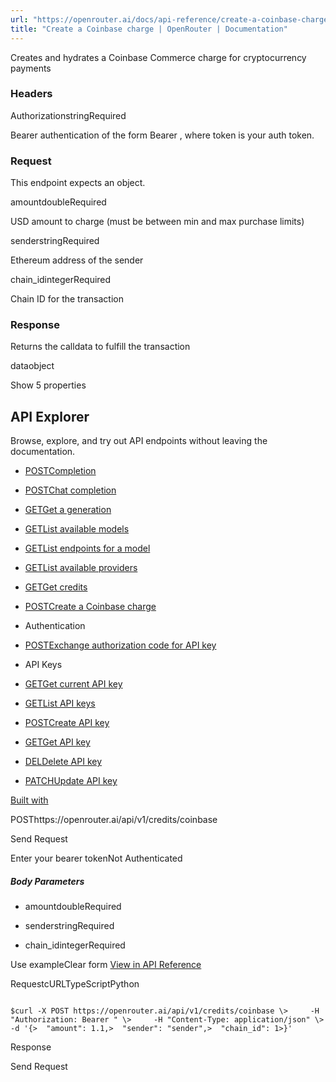 ```yaml
---
url: "https://openrouter.ai/docs/api-reference/create-a-coinbase-charge?explorer=true"
title: "Create a Coinbase charge | OpenRouter | Documentation"
---
```


Creates and hydrates a Coinbase Commerce charge for cryptocurrency payments

### Headers

AuthorizationstringRequired

Bearer authentication of the form Bearer <token>, where token is your auth token.

### Request

This endpoint expects an object.

amountdoubleRequired

USD amount to charge (must be between min and max purchase limits)

senderstringRequired

Ethereum address of the sender

chain\_idintegerRequired

Chain ID for the transaction

### Response

Returns the calldata to fulfill the transaction

dataobject

Show 5 properties

## API Explorer

Browse, explore, and try out API endpoints without leaving the documentation.

- [POSTCompletion](https://openrouter.ai/docs/api-reference/completion?explorer=true)
- [POSTChat completion](https://openrouter.ai/docs/api-reference/chat-completion?explorer=true)
- [GETGet a generation](https://openrouter.ai/docs/api-reference/get-a-generation?explorer=true)
- [GETList available models](https://openrouter.ai/docs/api-reference/list-available-models?explorer=true)
- [GETList endpoints for a model](https://openrouter.ai/docs/api-reference/list-endpoints-for-a-model?explorer=true)
- [GETList available providers](https://openrouter.ai/docs/api-reference/list-available-providers?explorer=true)
- [GETGet credits](https://openrouter.ai/docs/api-reference/get-credits?explorer=true)
- [POSTCreate a Coinbase charge](https://openrouter.ai/docs/api-reference/create-a-coinbase-charge?explorer=true)
- Authentication

- [POSTExchange authorization code for API key](https://openrouter.ai/docs/api-reference/authentication/exchange-authorization-code-for-api-key?explorer=true)
- API Keys

- [GETGet current API key](https://openrouter.ai/docs/api-reference/api-keys/get-current-api-key?explorer=true)
- [GETList API keys](https://openrouter.ai/docs/api-reference/api-keys/list-api-keys?explorer=true)
- [POSTCreate API key](https://openrouter.ai/docs/api-reference/api-keys/create-api-key?explorer=true)
- [GETGet API key](https://openrouter.ai/docs/api-reference/api-keys/get-api-key?explorer=true)
- [DELDelete API key](https://openrouter.ai/docs/api-reference/api-keys/delete-api-key?explorer=true)
- [PATCHUpdate API key](https://openrouter.ai/docs/api-reference/api-keys/update-api-key?explorer=true)

[Built with](https://buildwithfern.com/?utm_campaign=buildWith&utm_medium=docs&utm_source=openrouter.ai)

POSThttps://openrouter.ai/api/v1/credits/coinbase

Send Request

Enter your bearer tokenNot Authenticated

##### Body Parameters

- amountdoubleRequired

- senderstringRequired

- chain\_idintegerRequired


Use exampleClear form [View in API Reference](https://openrouter.ai/docs/api-reference/create-a-coinbase-charge)

RequestcURLTypeScriptPython

```code-block text-xs

$curl -X POST https://openrouter.ai/api/v1/credits/coinbase \>     -H "Authorization: Bearer " \>     -H "Content-Type: application/json" \>     -d '{>  "amount": 1.1,>  "sender": "sender",>  "chain_id": 1>}'
```

Response

Send Request